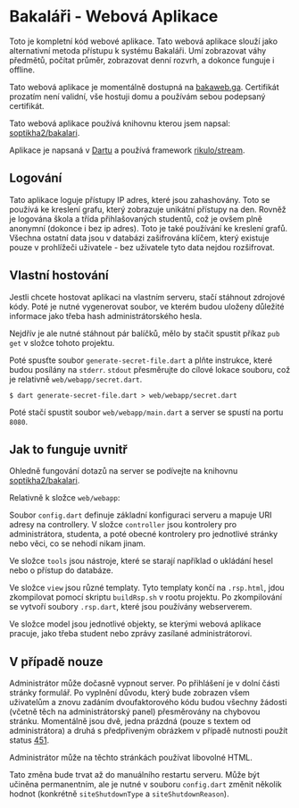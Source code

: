# Bakaláři - Webová Aplikace

Toto je kompletní kód webové aplikace. Tato webová aplikace slouží jako alternativní metoda přístupu k systému Bakaláři. Umí zobrazovat váhy předmětů, počítat průměr, zobrazovat denní rozvrh, a dokonce funguje i offline.

Tato webová aplikace je momentálně dostupná na [bakaweb.ga](https://bakaweb.ga/). Certifikát prozatím není validní, vše hostuji domu a používám sebou podepsaný certifikát.

Tato webová aplikace používá knihovnu kterou jsem napsal: [soptikha2/bakalari](https://github.com/soptikha2/bakalari).

Aplikace je napsaná v [Dartu](https://dartlang.org) a používá framework [rikulo/stream](https://github.com/rikulo/stream/).

## Logování

Tato aplikace loguje přístupy IP adres, které jsou zahashovány. Toto se používá ke kreslení grafu, který zobrazuje unikátní přístupy na den. Rovněž je logována škola a třída přihlašovaných studentů, což je ovšem plně anonymní (dokonce i bez ip adres). Toto je také používání ke kreslení grafů. Všechna ostatní data jsou v databázi zašifrována klíčem, který existuje pouze v prohlížeči uživatele - bez uživatele tyto data nejdou rozšifrovat.

## Vlastní hostování

Jestli chcete hostovat aplikaci na vlastním serveru, stačí stáhnout zdrojové kódy. Poté je nutné vygenerovat soubor, ve kterém budou uloženy důležité informace jako třeba hash administrátorského hesla.

Nejdřív je ale nutné stáhnout pár balíčků, mělo by stačit spustit příkaz `pub get` v složce tohoto projektu.

Poté spusťte soubor `generate-secret-file.dart` a plňte instrukce, které budou posílány na `stderr`. `stdout` přesměrujte do cílové lokace souboru, což je relativně `web/webapp/secret.dart`.

```
$ dart generate-secret-file.dart > web/webapp/secret.dart
```

Poté stačí spustit soubor `web/webapp/main.dart` a server se spustí na portu `8080`.

## Jak to funguje uvnitř

Ohledně fungování dotazů na server se podívejte na knihovnu [soptikha2/bakalari](https://github.com/soptikha2/bakalari).

Relativně k složce `web/webapp`:

Soubor `config.dart` definuje základní konfiguraci serveru a mapuje URI adresy na controllery. V složce `controller` jsou kontrolery pro administrátora, studenta, a poté obecné kontrolery pro jednotlivé stránky nebo věci, co se nehodí nikam jinam.

Ve složce `tools` jsou nástroje, které se starají například o ukládání hesel nebo o přístup do databáze.

Ve složce `view` jsou různé templaty. Tyto templaty končí na `.rsp.html`, jdou zkompilovat pomocí skriptu `buildRsp.sh` v rootu projektu. Po zkompilování se vytvoří soubory `.rsp.dart`, které jsou používány webserverem.

Ve složce model jsou jednotlivé objekty, se kterými webová aplikace pracuje, jako třeba student nebo zprávy zasílané administrátorovi.

## V případě nouze

Administrátor může dočasně vypnout server. Po přihlášení je v dolní části stránky formulář. Po vyplnění důvodu, který bude zobrazen všem uživatelům a znovu zadáním dvoufaktorového kódu budou všechny žádosti (včetně těch na administrátorský panel) přesměrovány na chybovou stránku. Momentálně jsou dvě, jedna prázdná (pouze s textem od administrátora) a druhá s předpřiveným obrázkem v případě nutnosti použít status [451](https://en.wikipedia.org/wiki/HTTP_451).

Administrátor může na těchto stránkách používat libovolné HTML.

Tato změna bude trvat až do manuálního restartu serveru. Může být učiněna permanentním, ale je nutné v souboru `config.dart` změnit několik hodnot (konkrétně `siteShutdownType` a `siteShutdownReason`).
